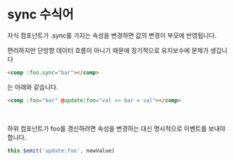 # sync 수식어

자식 컴포넌트가 .sync를 가지는 속성을 변경하면 값의 변경이 부모에 반영됩니다. 

편리하지만 단방향 데이터 흐름이 아니기 때문에 장기적으로 유지보수에 문제가 생깁니다

```html
<comp :foo.sync="bar"></comp>
```

는 아래와 같습니다.

```html
<comp :foo="bar" @update:foo="val => bar = val"></comp>
```

<br>

하위 컴포넌트가 foo를 갱신하려면 속성을 변경하는 대신 명시적으로 이벤트를 보내야합니다.

```javascript
this.$emit('update:foo', newValue)
```
